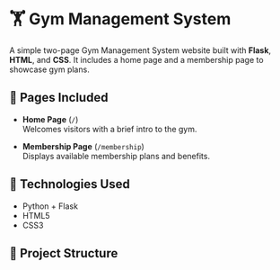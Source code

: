 # 🏋️ Gym Management System

A simple two-page Gym Management System website built with **Flask**, **HTML**, and **CSS**. It includes a home page and a membership page to showcase gym plans.

## 🌟 Pages Included

- **Home Page** (`/`)  
  Welcomes visitors with a brief intro to the gym.

- **Membership Page** (`/membership`)  
  Displays available membership plans and benefits.

## 🔧 Technologies Used

- Python + Flask
- HTML5
- CSS3

## 📁 Project Structure



